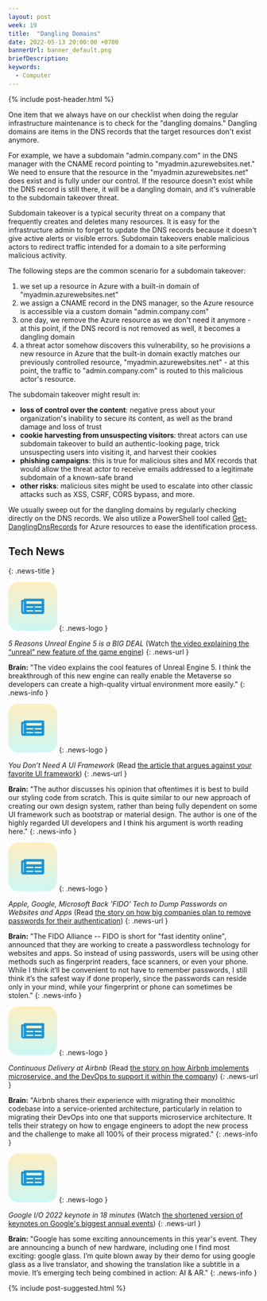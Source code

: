 ```yaml
---
layout: post
week: 19
title:  "Dangling Domains"
date: 2022-05-13 20:00:00 +0700
bannerUrl: banner_default.png
briefDescription: 
keywords:
  - Computer
---
```


{% include post-header.html %}

One item that we always have on our checklist when doing the regular infrastructure maintenance is to check for the "dangling domains." Dangling domains are items in the DNS records that the target resources don't exist anymore.

For example, we have a subdomain "admin.company.com" in the DNS manager with the CNAME record pointing to "myadmin.azurewebsites.net." We need to ensure that the resource in the "myadmin.azurewebsites.net" does exist and is fully under our control. If the resource doesn't exist while the DNS record is still there, it will be a dangling domain, and it's vulnerable to the subdomain takeover threat.

Subdomain takeover is a typical security threat on a company that frequently creates and deletes many resources. It is easy for the infrastructure admin to forget to update the DNS records because it doesn't give active alerts or visible errors. Subdomain takeovers enable malicious actors to redirect traffic intended for a domain to a site performing malicious activity.

The following steps are the common scenario for a subdomain takeover:

1. we set up a resource in Azure with a built-in domain of "myadmin.azurewebsites.net"
2. we assign a CNAME record in the DNS manager, so the Azure resource is accessible via a custom domain "admin.company.com"
3. one day, we remove the Azure resource as we don't need it anymore - at this point, if the DNS record is not removed as well, it becomes a dangling domain
4. a threat actor somehow discovers this vulnerability, so he provisions a new resource in Azure that the built-in domain exactly matches our previously controlled resource, "myadmin.azurewebsites.net" - at this point, the traffic to "admin.company.com" is routed to this malicious actor's resource.

The subdomain takeover might result in:

- **loss of control over the content**: negative press about your organization's inability to secure its content, as well as the brand damage and loss of trust
- **cookie harvesting from unsuspecting visitors**: threat actors can use subdomain takeover to build an authentic-looking page, trick unsuspecting users into visiting it, and harvest their cookies
- **phishing campaigns**: this is true for malicious sites and MX records that would allow the threat actor to receive emails addressed to a legitimate subdomain of a known-safe brand
- **other risks**: malicious sites might be used to escalate into other classic attacks such as XSS, CSRF, CORS bypass, and more.

We usually sweep out for the dangling domains by regularly checking directly on the DNS records. We also utilize a PowerShell tool called [Get-DanglingDnsRecords](https://github.com/Azure/Azure-Network-Security/tree/master/Cross%20Product/DNS%20-%20Find%20Dangling%20DNS%20Records) for Azure resources to ease the identification process.

## Tech News
{: .news-title }

![memo](/assets/images/tech-news.svg)
{: .news-logo }

*5 Reasons Unreal Engine 5 is a BIG DEAL* (Watch [the video explaining the “unreal” new feature of the game engine](https://www.youtube.com/watch?v=cRLnR4Kot2M))
{: .news-url }

__Brain:__ "The video explains the cool features of Unreal Engine 5. I think the breakthrough of this new engine can really enable the Metaverse so developers can create a high-quality virtual environment more easily."
{: .news-info }

![memo](/assets/images/tech-news.svg)
{: .news-logo }

*You Don’t Need A UI Framework* (Read [the article that argues against your favorite UI framework](https://www.smashingmagazine.com/2022/05/you-dont-need-ui-framework/))
{: .news-url }

__Brain:__ "The author discusses his opinion that oftentimes it is best to build our styling code from scratch. This is quite similar to our new approach of creating our own design system, rather than being fully dependent on some UI framework such as bootstrap or material design. The author is one of the highly regarded UI developers and I think his argument is worth reading here."
{: .news-info }

![memo](/assets/images/tech-news.svg)
{: .news-logo }

*Apple, Google, Microsoft Back 'FIDO' Tech to Dump Passwords on Websites and Apps* (Read [the story on how big companies plan to remove passwords for their authentication](https://www.cnet.com/tech/services-and-software/apple-google-microsoft-back-fido-tech-to-dump-passwords-on-websites-and-apps/))
{: .news-url }

__Brain:__ "The FIDO Alliance -- FIDO is short for "fast identity online", announced that they are working to create a passwordless technology for websites and apps. So instead of using passwords, users will be using other methods such as fingerprint readers, face scanners, or even your phone. While I think it’ll be convenient to not have to remember passwords, I still think it’s the safest way if done properly, since the passwords can reside only in your mind, while your fingerprint or phone can sometimes be stolen."
{: .news-info }

![memo](/assets/images/tech-news.svg)
{: .news-logo }

*Continuous Delivery at Airbnb* (Read [the story on how Airbnb implements microservice, and the DevOps to support it within the company](https://medium.com/airbnb-engineering/continuous-delivery-at-airbnb-6ac042bc7876))
{: .news-url }

__Brain:__ "Airbnb shares their experience with migrating their monolithic codebase into a service-oriented architecture, particularly in relation to migrating their DevOps into one that supports microservice architecture. It tells their strategy on how to engage engineers to adopt the new process and the challenge to make all 100% of their process migrated."
{: .news-info }

![memo](/assets/images/tech-news.svg)
{: .news-logo }

*Google I/O 2022 keynote in 18 minutes* (Watch [the shortened version of keynotes on Google's biggest annual events](https://www.youtube.com/watch?v=U82aw8WEYAM))
{: .news-url }

__Brain:__ "Google has some exciting announcements in this year's event. They are announcing a bunch of new hardware, including one I find most exciting: google glass. I’m quite blown away by their demo for using google glass as a live translator, and showing the translation like a subtitle in a movie. It’s emerging tech being combined in action: AI & AR."
{: .news-info }

{% include post-suggested.html %}